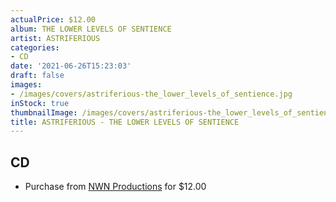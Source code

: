 ```yaml
---
actualPrice: $12.00
album: THE LOWER LEVELS OF SENTIENCE
artist: ASTRIFERIOUS
categories:
- CD
date: '2021-06-26T15:23:03'
draft: false
images:
- /images/covers/astriferious-the_lower_levels_of_sentience.jpg
inStock: true
thumbnailImage: /images/covers/astriferious-the_lower_levels_of_sentience-thumb.jpg
title: ASTRIFERIOUS - THE LOWER LEVELS OF SENTIENCE
---
```


## CD
* Purchase from [NWN Productions](http://shop.nwnprod.com/index.php?route=product/product&path=93&product_id=15702&sort=pd.name&order=ASC) for $12.00
